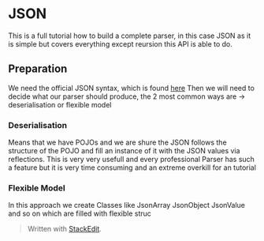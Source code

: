 # JSON
This is a full tutorial how to build a complete parser, in this case JSON as it is simple but covers everything except reursion this API is able to do.
## Preparation
We need the official JSON syntax, which is found [here](http://json.org)
Then we will need to decide what our parser should produce, the 2 most common ways are -> deserialisation or flexible model
### Deserialisation
Means that we have POJOs and we are shure the JSON follows the structure of the POJO and fill an instance of it with the JSON values via reflections. This is very very usefull and every professional Parser has such a feature but it is very time consuming and an extreme overkill for an tutorial
### Flexible Model
In this approach we create Classes like JsonArray JsonObject JsonValue and so on which are filled with flexible struc

> Written with [StackEdit](https://stackedit.io/).
<!--stackedit_data:
eyJoaXN0b3J5IjpbMTMwODMwNzg4MF19
-->